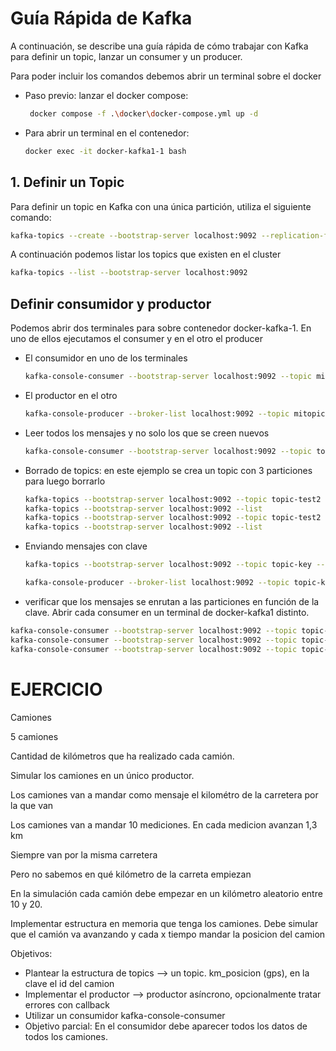# Guía Rápida de Kafka

A continuación, se describe una guía rápida de cómo trabajar con Kafka para definir un topic, lanzar un consumer y un producer.

Para poder incluir los comandos debemos abrir un terminal sobre el docker 
* Paso previo: lanzar el docker compose:
  ```bash
   docker compose -f .\docker\docker-compose.yml up -d
   ```

* Para abrir un terminal en el contenedor:
   
   ```bash
   docker exec -it docker-kafka1-1 bash
   ```

## 1. Definir un Topic

Para definir un topic en Kafka con una única partición, utiliza el siguiente comando:

```bash
kafka-topics --create --bootstrap-server localhost:9092 --replication-factor 1 --partitions 1 --topic miTopic
```

A continuación podemos listar los topics que existen en el cluster
```bash
kafka-topics --list --bootstrap-server localhost:9092

```

## Definir consumidor y productor

Podemos abrir dos terminales para sobre contenedor docker-kafka-1. En uno de ellos ejecutamos el consumer y en el otro el producer

* El consumidor en uno de los terminales
  ```bash
  kafka-console-consumer --bootstrap-server localhost:9092 --topic mitopic
  ```
* El productor en el otro
  ```bash
  kafka-console-producer --broker-list localhost:9092 --topic mitopic
  ```

* Leer todos los mensajes y no solo los que se creen nuevos
  ```bash
  kafka-console-consumer --bootstrap-server localhost:9092 --topic topic-test --from-beginning
  ```

* Borrado de topics: en este ejemplo se crea un topic con 3 particiones para luego borrarlo

  ```bash
  kafka-topics --bootstrap-server localhost:9092 --topic topic-test2 --create --partitions 3 --replication-factor 1
  kafka-topics --bootstrap-server localhost:9092 --list
  kafka-topics --bootstrap-server localhost:9092 --topic topic-test2 --delete
  kafka-topics --bootstrap-server localhost:9092 --list
  ```


* Enviando mensajes con clave
  ```bash
  kafka-topics --bootstrap-server localhost:9092 --topic topic-key --create --partitions 3 --replication-factor 1

  kafka-console-producer --broker-list localhost:9092 --topic topic-key --property "parse.key= true" --property "key.separator=:"
  ```

* verificar que los mensajes se enrutan a las particiones en función de la clave. Abrir cada consumer en un terminal de docker-kafka1 distinto.

```bash
kafka-console-consumer --bootstrap-server localhost:9092 --topic topic-key --from-beginning --partition 0 --property "print.key=true"
kafka-console-consumer --bootstrap-server localhost:9092 --topic topic-key --from-beginning --partition 1 --property "print.key=true"
kafka-console-consumer --bootstrap-server localhost:9092 --topic topic-key --from-beginning --partition 2 --property "print.key=true"
```


# EJERCICIO
Camiones
 
5 camiones
 
Cantidad de kilómetros que ha realizado cada camión.
 
Simular los camiones en un único productor.
 
Los camiones van a mandar como mensaje el kilométro de la carretera por la que van
 
Los camiones van a mandar 10 mediciones. En cada medicion avanzan 1,3 km 
 
Siempre van por la misma carretera
 
Pero no sabemos en qué kilómetro de la carreta empiezan
 
En la simulación cada camión debe empezar en un kilómetro aleatorio entre 10 y 20.

Implementar estructura en memoria que tenga los camiones. Debe simular que el camión va avanzando y cada x tiempo mandar la posicion del camion 
 
Objetivos:
- Plantear la estructura de topics --> un topic. km_posicion (gps), en la clave el id del camion
- Implementar el productor --> productor asíncrono, opcionalmente tratar errores con callback
- Utilizar un consumidor kafka-console-consumer 
- Objetivo parcial: 
    En el consumidor debe aparecer todos los datos de todos los camiones.
